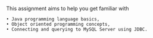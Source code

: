
This assignment aims to help you get familiar with
	
	• Java programming language basics,
	• Object oriented programming concepts,
	• Connecting and querying to MySQL Server using JDBC.
